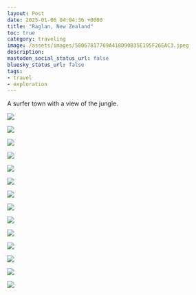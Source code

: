```yaml
---
layout: Post
date: 2025-01-06 04:04:36 +0000
title: "Raglan, New Zealand"
toc: true
category: traveling
image: /assets/images/58067817769A418D90B35E195F26EAC3.jpeg
description: 
mastodon_social_status_url: false
bluesky_status_url: false
tags: 
- travel
- exploration
---
```


A surfer town with a view of the jungle.

![](/assets/images/C581C56E92EE406189E269E37E35366C.jpeg)

![](/assets/images/A83348D66DBF4C25BA71B6D55F4865DB.jpeg)

![](/assets/images/6A0FF623F1434C80BC67C5873C12A990.jpeg)

![](/assets/images/93260410337F41769C8FC05719D393E0.jpeg)

![](/assets/images/1F9B66169CAB4D8F848AB8EB42A925A7.jpeg)

![](/assets/images/A2D661FD83B645DD90BD0D9957007B37.jpeg)

![](/assets/images/8AAFFBBFE1EF432D9F0A03BC38065E9E.jpeg)

![](/assets/images/58067817769A418D90B35E195F26EAC3.jpeg)

![](/assets/images/ED7907F0CCDF490BA2839482E804BE99.jpeg)

![](/assets/images/7BFAC76222104AEAA1AED63B06E2CEC7.jpeg)

![](/assets/images/C7CCE28B119241CC99CDFA7784C09B9D.jpeg)

![](/assets/images/E6206B16282D4881B4BFFFC6CBC0CF14.jpeg)

![](/assets/images/D37264E42EB64E2886ADE37B19408A99.jpeg)

![](/assets/images/81F22DC1D08F464ABD86E933DD7ED1EB.jpeg)
